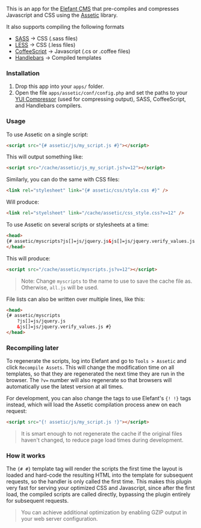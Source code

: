 This is an app for the [Elefant CMS](http://github.com/jbroadway/elefant)
that pre-compiles and compresses Javascript and CSS using the
[Assetic](https://github.com/kriswallsmith/assetic) library.

It also supports compiling the following formats

* [SASS](http://sass-lang.com/) -> CSS (.sass files)
* [LESS](http://lesscss.org/) -> CSS (.less files)
* [CoffeeScript](http://coffeescript.org/) -> Javascript (.cs or .coffee files)
* [Handlebars](http://handlebarsjs.com/) -> Compiled templates

### Installation

1. Drop this app into your `apps/` folder.
2. Open the file `apps/assetic/conf/config.php` and set the paths to your [YUI Compressor](http://developer.yahoo.com/yui/compressor/) (used for compressing output), SASS, CoffeeScript, and Handlebars compilers.

### Usage

To use Assetic on a single script:

```html
<script src="{# assetic/js/my_script.js #}"></script>
```

This will output something like:

```html
<script src="/cache/assetic/js_my_script.js?v=12"></script>
```

Similarly, you can do the same with CSS files:

```html
<link rel="stylesheet" link="{# assetic/css/style.css #}" />
```

Will produce:

```html
<link rel="styelsheet" link="/cache/assetic/css_style.css?v=12" />
```

To use Assetic on several scripts or stylesheets at a time:

```html
<head>
{# assetic/myscripts?js[]=js/jquery.js&js[]=js/jquery.verify_values.js #}
</head>
```

This will produce:

```html
<script src="/cache/assetic/myscripts.js?v=12"></script>
```

> Note: Change `myscripts` to the name to use to save the cache file as. Otherwise, `all.js` will be used.

File lists can also be written over multiple lines, like this:

```html
<head>
{# assetic/myscripts
	?js[]=js/jquery.js
	&js[]=js/jquery.verify_values.js #}
</head>
```

### Recompiling later

To regenerate the scripts, log into Elefant and go to `Tools > Assetic` and
click `Recompile Assets`. This will change the modification time on all templates,
so that they are regenerated the next time they are run in the browser.
The `?v=` number will also regenerate so that browsers will automatically
use the latest version at all times.

For development, you can also change the tags to use Elefant's `{! !}` tags instead,
which will load the Assetic compilation process anew on each request:

```html
<script src="{! assetic/js/my_script.js !}"></script>
```

> It is smart enough to not regenerate the cache if the original files haven't changed, to reduce page load times during development.

### How it works

The `{# #}` template tag will render the scripts the first time the layout is loaded
and hard-code the resulting HTML into the template for subsequent requests, so the
handler is only called the first time. This makes this plugin very fast for
serving your optimized CSS and Javascript, since after the first load, the
compiled scripts are called directly, bypassing the plugin entirely for subsequent
requests.

> You can achieve additional optimization by enabling GZIP output in your web server configuration.
